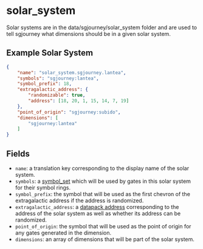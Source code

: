 # solar_system
Solar systems are in the data/sgjourney/solar_system folder and are used to tell
sgjourney what dimensions should be in a given solar system.
## Example Solar System
```json
{
    "name": "solar_system.sgjourney.lantea",
    "symbols": "sgjourney:lantea",
    "symbol_prefix": 18,
    "extragalactic_address": {
        "randomizable": true,
        "address": [18, 20, 1, 15, 14, 7, 19]
    },
    "point_of_origin": "sgjourney:subido",
    "dimensions": [
        "sgjourney:lantea"
    ]
}
```
## Fields
- `name`: a translation key corresponding to the display name of the solar system.
- `symbols`: a [symbol_set](/docs/datapacks/symbol_set.md) which will be used
by gates in this solar system for their symbol rings.
- `symbol_prefix`: the symbol that will be used as the first chevron of the 
extragalactic address if the address is randomized.
- `extragalactic_address`: a [datapack address](/docs/datapacks/datapack_address.md)
corresponding to the address of the solar system as well as whether its address 
can be randomized.
- `point_of_origin`: the symbol that will be used as the point of origin for any
gates generated in the dimension.
- `dimensions`: an array of dimensions that will be part of the solar system.
